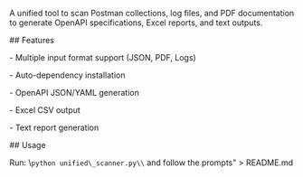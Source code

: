 A unified tool to scan Postman collections, log files, and PDF documentation to generate OpenAPI specifications, Excel reports, and text outputs.



\## Features

\- Multiple input format support (JSON, PDF, Logs)

\- Auto-dependency installation

\- OpenAPI JSON/YAML generation

\- Excel CSV output

\- Text report generation



\## Usage

Run: \\`python unified\_scanner.py\\` and follow the prompts" > README.md





